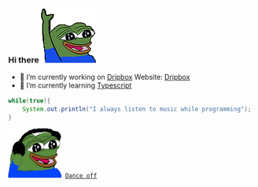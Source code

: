 ### Hi there ![alt text](https://github.com/Ktechen/Ktechen/blob/main/picture/pepe-pepe-the-frog.gif "never gonna give you up")
- 🔭 I’m currently working on [Dripbox](https://github.com/Ktechen/Dripbox) Website: [Dripbox](https://dripbox.herokuapp.com/)
- 🌱 I’m currently learning [Typescript](https://www.typescriptlang.org/docs/handbook/typescript-in-5-minutes-oop.html) 

```java
while(true){
    System.out.println("I always listen to music while programming");
}
```
![alt text](https://github.com/Ktechen/Ktechen/blob/main/picture/pepo-jam-pepe.png "never gonna give you up")
[`Dance off`](https://www.youtube.com/watch?v=dQw4w9WgXcQ) 

<!--
**Ktechen/Ktechen** is a ✨ _special_ ✨ repository because its `README.md` (this file) appears on your GitHub profile.

Here are some ideas to get you started:

- 🔭 I’m currently working on ...
- 🌱 I’m currently learning ...
- 👯 I’m looking to collaborate on ...
- 🤔 I’m looking for help with ...
- 💬 Ask me about ...
- 📫 How to reach me: ...
- 😄 Pronouns: ...
- ⚡ Fun fact: ...
-->
